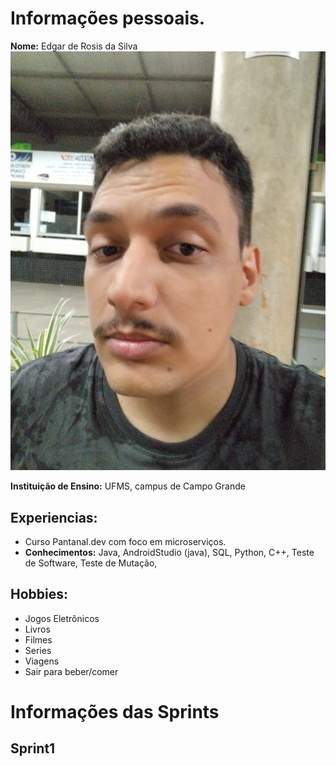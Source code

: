 # Informações pessoais.
**Nome:** Edgar de Rosis da Silva      ![Foto](./Foto.jpeg)

**Instituição de Ensino:** UFMS, campus de Campo Grande

## Experiencias:
- Curso Pantanal.dev com foco em microserviços.
- **Conhecimentos:** Java, AndroidStudio (java), SQL, Python, C++, Teste de Software, Teste de Mutação, 

## Hobbies:
- Jogos Eletrônicos
- Livros
- Filmes
- Series
- Viagens
- Sair para beber/comer

# Informações das Sprints

## Sprint1
